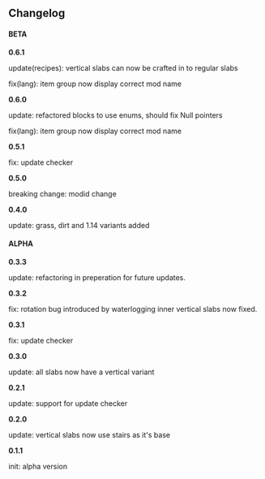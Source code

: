 ## Changelog

#### BETA

**0.6.1**

update(recipes): vertical slabs can now be crafted in to regular slabs

fix(lang): item group now display correct mod name 

**0.6.0**

update: refactored blocks to use enums, should fix Null pointers

fix(lang): item group now display correct mod name 

**0.5.1**

fix: update checker

**0.5.0**

breaking change: modid change

**0.4.0**

update: grass, dirt and 1.14 variants added

#### ALPHA

**0.3.3**

update: refactoring in preperation for future updates.

**0.3.2**

fix: rotation bug introduced by waterlogging inner vertical slabs now fixed.

**0.3.1**

fix: update checker

**0.3.0**

update: all slabs now have a vertical variant

**0.2.1**

update: support for update checker

**0.2.0**

update: vertical slabs now use stairs as it's base

**0.1.1**

init: alpha version
